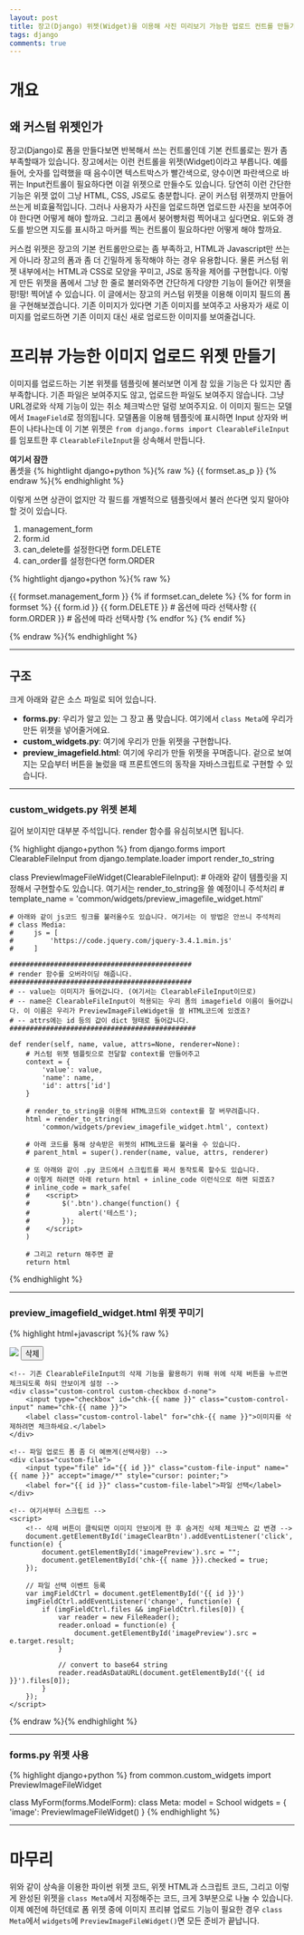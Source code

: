 ```yaml
---
layout: post
title: 장고(Django) 위젯(Widget)을 이용해 사진 미리보기 가능한 업로드 컨트롤 만들기
tags: django
comments: true
---
```


# 개요

## 왜 커스텀 위젯인가  

장고(Django)로 폼을 만들다보면 반복해서 쓰는 컨트롤인데 기본 컨트롤로는 뭔가 좀 부족할때가 있습니다. 장고에서는 이런 컨트롤을 위젯(Widget)이라고 부릅니다. 예를 들어, 숫자를 입력했을 때 음수이면 텍스트박스가 빨간색으로, 양수이면 파란색으로 바뀌는 Input컨트롤이 필요하다면 이걸 위젯으로 만들수도 있습니다. 당연히 이런 간단한 기능은 위젯 없이 그냥 HTML, CSS, JS로도 충분합니다. 굳이 커스텀 위젯까지 만들어 쓰는게 비효율적입니다. 그러나 사용자가 사진을 업로드하면 업로드한 사진을 보여주어야 한다면 어떻게 해야 할까요. 그리고 폼에서 붕어빵처럼 찍어내고 싶다면요. 위도와 경도를 받으면 지도를 표시하고 마커를 찍는 컨트롤이 필요하다만 어떻게 해야 할까요.  

커스컴 위젯은 장고의 기본 컨트롤만으로는 좀 부족하고, HTML과 Javascript만 쓰는게 아니라 장고의 폼과 좀 더 긴밀하게 동작해야 하는 경우 유용합니다. 물론 커스텀 위젯 내부에서는 HTML과 CSS로 모양을 꾸미고, JS로 동작을 제어를 구현합니다. 이렇게 만든 위젯을 폼에서 그냥 한 줄로 불러와주면 간단하게 다양한 기능이 들어간 위젯을 팡!팡! 찍어낼 수 있습니다. 이 글에서는 장고의 커스텀 위젯을 이용해 이미지 필드의 폼을 구현해보겠습니다. 기존 이미지가 있다면 기존 이미지를 보여주고 사용자가 새로 이미지를 업로드하면 기존 이미지 대신 새로 업로드한 이미지를 보여줄겁니다.   

# 프리뷰 가능한 이미지 업로드 위젯 만들기  
이미지를 업로드하는 기본 위젯를 템플릿에 불러보면 이게 참 있을 기능은 다 있지만 좀 부족합니다. 기존 파일은 보여주지도 않고, 업로드한 파일도 보여주지 않습니다. 그냥 URL경로와 삭제 기능이 있는 취소 체크박스만 덜렁 보여주지요. 이 이미지 필드는 모델에서 `ImageField`로 정의됩니다. 모델폼을 이용해 템플릿에 표시하면 Input 상자와 버튼이 나타나는데 이 기본 위젯은 `from django.forms import ClearableFileInput`를 임포트한 후 `ClearableFileInput`을 상속해서 만듭니다.   
  
**여기서 잠깐**  
폼셋을 
{% hightlight django+python %}{% raw %}
{{ formset.as_p }}
{% endraw %}{% endhighlight %}  

이렇게 쓰면 상관이 없지만 각 필드를 개별적으로 템플릿에서 불러 쓴다면 잊지 말아야 할 것이 있습니다.  
1. management_form
2. form.id
3. can_delete를 설정한다면 form.DELETE
4. can_order를 설정한다면 form.ORDER
  
{% hightlight django+python %}{% raw %}

{{ formset.management_form }}
{% if formset.can_delete %}
    {% for form in formset %}
    {{ form.id }}
    {{ form.DELETE }} # 옵션에 따라 선택사항
    {{ form.ORDER }} # 옵션에 따라 선택사항
    {% endfor %}
{% endif %}

{% endraw %}{% endhighlight %}
    
---

## 구조
크게 아래와 같은 소스 파일로 되어 있습니다.  

- **forms.py**: 우리가 알고 있는 그 장고 폼 맞습니다. 여기에서 `class Meta`에 우리가 만든 위젯을 넣어줄거에요.  
- **custom_widgets.py**: 여기에 우리가 만들 위젯을 구현합니다.  
- **preview_imagefield.html**: 여기에 우리가 만들 위젯을 꾸며줍니다. 겉으로 보여지는 모습부터 버튼을 눌렀을 때 프론트엔드의 동작을 자바스크립트로 구현할 수 있습니다.  

---

### custom_widgets.py 위젯 본체
길어 보이지만 대부분 주석입니다. render 함수를 유심히보시면 됩니다.  
  
{% highlight django+python %}
from django.forms import ClearableFileInput
from django.template.loader import render_to_string

class PreviewImageFileWidget(ClearableFileInput):
    # 아래와 같이 템플릿을 지정해서 구현할수도 있습니다. 여기서는 render_to_string을 쓸 예정이니 주석처리
    # template_name = 'common/widgets/preview_imagefile_widget.html'

    # 아래와 같이 js코드 링크를 불러올수도 있습니다. 여기서는 이 방법은 안쓰니 주석처리
    # class Media:
    #     js = [
    #         'https://code.jquery.com/jquery-3.4.1.min.js'
    #     ]

    #############################################
    # render 함수를 오버라이딩 해줍니다.
    #############################################
    # -- value는 이미지가 들어갑니다. (여기서는 ClearableFileInput이므로)
    # -- name은 ClearableFileInput이 적용되는 우리 폼의 imagefield 이름이 들어갑니다. 이 이름은 우리가 PreviewImageFileWidget을 쓸 HTML코드에 있겠죠?
    # -- attrs에는 id 등의 값이 dict 형태로 들어갑니다.
    ##############################################

    def render(self, name, value, attrs=None, renderer=None):
        # 커스텀 위젯 템플릿으로 전달할 context를 만들어주고
        context = {
            'value': value,
            'name': name,
            'id': attrs['id']
        }

        # render_to_string을 이용해 HTML코드와 context를 잘 버무려줍니다.
        html = render_to_string(
            'common/widgets/preview_imagefile_widget.html', context)

        # 아래 코드를 통해 상속받은 위젯의 HTML코드를 불러울 수 있습니다.
        # parent_html = super().render(name, value, attrs, renderer)

        # 또 아래와 같이 .py 코드에서 스크립트를 짜서 동작토록 할수도 있습니다.
        # 이렇게 하려면 아래 return html + inline_code 이런식으로 하면 되겠죠?  
        # inline_code = mark_safe(
        #    <script>
        #        $('.btn').change(function() {
        #            alert('테스트');
        #        });
        #    </script>
        )

        # 그리고 return 해주면 끝
        return html

{% endhighlight %}

---

### preview_imagefield_widget.html 위젯 꾸미기
{% highlight html+javascript %}{% raw %}
<!-- 기존이미지 -->
<div>
    <img id='imagePreview' src='{{ value.url }}'/>
    <button id='imageClearBtn' type='button'>삭제</button>
    
    <!-- 기존 ClearableFileInput의 삭제 기능을 활용하기 위해 위에 삭제 버튼을 누르면 체크되도록 하되 안보이게 설정 -->
    <div class="custom-control custom-checkbox d-none">
        <input type="checkbox" id="chk-{{ name }}" class="custom-control-input" name="chk-{{ name }}">
        <label class="custom-control-label" for="chk-{{ name }}">이미지를 삭제하려면 체크하세요.</label>
    </div>

    <!-- 파일 업로드 폼 좀 더 예쁘게(선택사항) -->
    <div class="custom-file">
        <input type="file" id="{{ id }}" class="custom-file-input" name="{{ name }}" accept="image/*" style="cursor: pointer;">
        <label for="{{ id }}" class="custom-file-label">파일 선택</label>
    </div>

    <!-- 여기서부터 스크립트 -->
    <script>
        <!-- 삭제 버튼이 클릭되면 이미지 안보이게 한 후 숨겨진 삭제 체크박스 값 변경 -->
        document.getElementById('imageClearBtn').addEventListener('click', function(e) {
            document.getElementById('imagePreview').src = "";
            document.getElementById('chk-{{ name }}).checked = true;
        });

        // 파일 선택 이벤트 등록
        var imgFieldCtrl = document.getElementById('{{ id }}')
        imgFieldCtrl.addEventListener('change', function(e) {
            if (imgFieldCtrl.files && imgFieldCtrl.files[0]) {
                var reader = new FileReader();
                reader.onload = function(e) {   
                    document.getElementById('imagePreview').src = e.target.result;
                }

                // convert to base64 string
                reader.readAsDataURL(document.getElementById('{{ id }}').files[0]); 
            }
        });
    </script>
</div>
{% endraw %}{% endhighlight %}

---

### forms.py 위젯 사용
{% highlight django+python %}
from common.custom_widgets import PreviewImageFileWidget

class MyForm(forms.ModelForm):
    class Meta:
        model = School
        widgets = {
            'image': PreviewImageFileWidget()
        }
{% endhighlight %}

---

# 마무리
위와 같이 상속을 이용한 파이썬 위젯 코드, 위젯 HTML과 스크립트 코드, 그리고 이렇게 완성된 위젯을 `class Meta`에서 지정해주는 코드, 크게 3부분으로 나눌 수 있습니다. 이제 예전에 하던데로 폼 위젯 중에 이미지 프리뷰 업로드 기능이 필요한 경우 `class Meta`에서 `widgets`에 `PreviewImageFileWidget()`면 모든 준비가 끝납니다.  